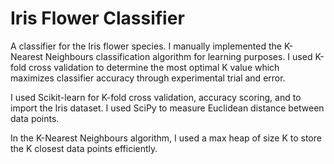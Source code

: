 # Iris Flower Classifier

A classifier for the Iris flower species. I manually implemented the K-Nearest Neighbours classification algorithm for learning purposes. I used 
K-fold cross validation to determine the most optimal K value which maximizes classifier accuracy through experimental trial and error.

I used Scikit-learn for K-fold cross validation, accuracy scoring, and to import the Iris dataset. I used SciPy to measure Euclidean distance between data points.

In the K-Nearest Neighbours algorithm, I used a max heap of size K to store the K closest data points efficiently.
